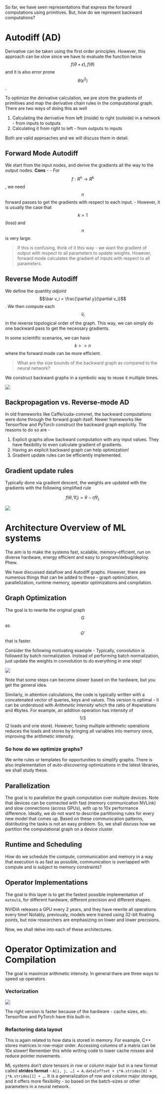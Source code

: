 So far, we have seen representations that express the forward computations using primitives. But, how do we represent backward computations?

# Autodiff (AD)
Derivative can be taken using the first order principles. However, this approach can be slow since we have to evaluate the function twice $$f(\theta + \epsilon) , f(\theta)$$ and it is also error prone $$\theta(\epsilon^2)$$. 

To optimize the derivative calculation, we pre store the gradients of primitives and map the derivative chain rules in the computational graph. There are two ways of doing this as well
1. Calculating the derivative from left (inside) to right (outside) in a network - from inputs to outputs
2. Calculating it from right to left - from outputs to inputs

Both are valid approaches and we will discuss them in detail.

## Forward Mode Autodiff
We start from the input nodes, and derive the gradients all the way to the output nodes. 
**Cons** - 
    - For $$f: R^n \to R^k$$, we need $$n$$ forward passes to get the gradients with respect to each input.
    - However, it is usually the case that $$k = 1$$ (loss) and $$n$$ is very large.

    
> If this is confusing, think of it this way - we want the gradient of output with respect to all parameters to update weights. However, forward mode calculates the gradient of inputs with respect to all parameters.

## Reverse Mode Autodiff
We define the quantity *adjoint* $$\bar v_i = \frac{\partial y}{\partial v_i}$$. We then compute each $$\bar v_i$$ in the reverse topological order of the graph. This way, we can simply do one backward pass to get the necessary gradients.

In some scientific scenarios, we can have $$k >> n$$ where the forward mode can be more efficient.

> What are the size bounds of the backward graph as compared to the neural network?

We construct backward graphs in a symbolic way to reuse it multiple times.

![](assets/17369099776396.jpg)

## Backpropagation vs. Reverse-mode AD
In old frameworks like Caffe/cuda-convnet, the backward computations were done through the forward graph itself. Newer frameworks like Tensorflow and PyTorch construct the backward graph explicitly. The reasons to do so are - 
1. Explicit graphs allow backward computation with any input values. They have flexibility to even calculate gradient of gradients.
2. Having an explicit backward graph can help optimization!
3. Gradient update rules can be efficiently implemented.

## Gradient update rules
Typically done via gradient descent, the weights are updated with the gradients with the following simplified rule

$$
    f(\theta, \nabla_l) = \theta - \eta \nabla_L
$$

![](assets/17369103443367.jpg)

# Architecture Overview of ML systems
The aim is to make the systems fast, scalable, memory-efficient, run on diverse hardware, energy efficient and easy to program/debug/deploy. Phew.

We have discussed dataflow and Autodiff graphs. However, there are numerous things that can be added to these - graph optimization, parallelization, runtime memory, operator optimizations and compilation.

## Graph Optimization
The goal is to rewrite the original graph $$G$$ as $$G’$$ that is faster.

Consider the following motivating example - Typically, convolution is followed by batch normalization. Instead of performing batch normalization, just update the weights in convolution to do everything in one step!

![](assets/17369110087495.jpg)

Note that some steps can become slower based on the hardware, but you get the general idea.

Similarly, in attention calculations, the code is typically written with a concatenated vector of queries, keys and values. This version is optimal - it can be understood with *Arithmetic Intensity* which the ratio of #operations and #bytes. For example, an addition operation has intensity of $$1/3$$ (2 loads and one store). However, fusing multiple arithmetic operations reduces the loads and stores by bringing all variables into memory once, improving the arithmetic intensity.

### So how do we optimize graphs?
We write rules or templates for opportunities to simplify graphs. There is also implementation of *auto-discovering* optimizations in the latest libraries, we shall study these.

## Parallelization
The goal is to parallelize the graph computation over multiple devices. Note that devices can be connected with fast (memory communication NVLink) and slow connections (across GPUs), with up to 10x performance difference. Ideally, we do not want to describe partitioning rules for every new model that comes up. Based on these communication patterns, distributing the tasks is not an easy problem. So, we shall discuss how we partition the computational graph on a device cluster.

## Runtime and Scheduling
How do we schedule the compute, communication and memory in a way that execution is as fast as possible, communication is overlapped with compute and is subject to memory constraints?

## Operator Implementations
The goal is this layer is to get the fastest possible implementation of `matmul`s, for different hardware, different precision and different shapes.

NVIDIA releases a GPU every 2 years, and they have rewrite all operations every time! Notably, previously, models were trained using 32-bit floating points, but now researchers are emphasizing on lower and lower precisions. 

Now, we shall delve into each of these architectures.

# Operator Optimization and Compilation
The goal is maximize arithmetic intensity. In general there are three ways to speed up operators
### Vectorization
![](assets/17369120762344.jpg)

The right version is faster because of the hardware - cache sizes, etc. Tensorflow and PyTorch have this built-in.

### Refactoring data layout
This is again related to how data is stored in memory. For example, C++ stores matrices in row-major order. Accessing columns of a matrix can be 10x slower! Remember this while writing code to lower cache misses and reduce pointer movements.

ML systems don’t store tensors in row or column major but in a new format called **strides format** - `A[i, j, …] = A.data[offset + i*A.strides[0] + j*A.strides[1] + …`. It is a generalization of row and column major storage, and it offers more flexibility - so based on the batch-sizes or other parameters in a neural network.

